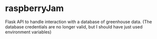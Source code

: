 # raspberryJam
Flask API to handle interaction with a database of greenhouse data. (The database credentials are no longer valid, but I should have just used environment variables)
